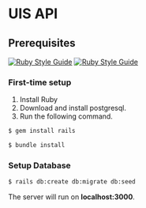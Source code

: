 # UIS API

## Prerequisites
[![Ruby Style Guide](https://img.shields.io/badge/Ruby-3.1.2-red)](https://www.ruby-lang.org/en/news/2022/04/12/ruby-3-1-2-released)
[![Ruby Style Guide](https://img.shields.io/badge/Rails-7.0.3-brightgreen)](https://rubygems.org/gems/rails)

### First-time setup
1. Install Ruby
2. Download and install postgresql.
3. Run the following command.
```bash
$ gem install rails
```
```bash
$ bundle install
```

### Setup Database
```bash
$ rails db:create db:migrate db:seed
```

The server will run on **localhost:3000**.
